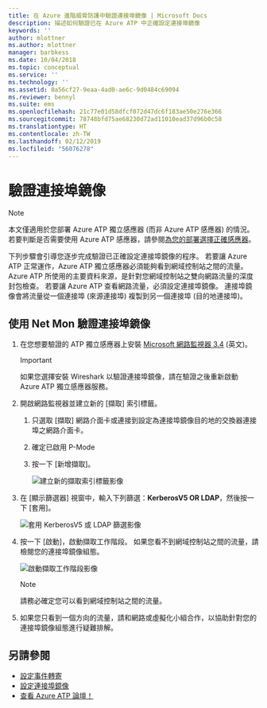 ```yaml
---
title: 在 Azure 進階威脅防護中驗證連接埠鏡像 | Microsoft Docs
description: 描述如何驗證已在 Azure ATP 中正確設定連接埠鏡像
keywords: ''
author: mlottner
ms.author: mlottner
manager: barbkess
ms.date: 10/04/2018
ms.topic: conceptual
ms.service: ''
ms.technology: ''
ms.assetid: 0a56cf27-9eaa-4ad0-ae6c-9d0484c69094
ms.reviewer: bennyl
ms.suite: ems
ms.openlocfilehash: 21c77e01d58dfcf072d47dc6f183ae50e276e366
ms.sourcegitcommit: 78748bfd75ae68230d72ad11010ead37d96b0c58
ms.translationtype: HT
ms.contentlocale: zh-TW
ms.lasthandoff: 02/12/2019
ms.locfileid: "56076278"
---
```

# <a name="validate-port-mirroring"></a>驗證連接埠鏡像
> [!NOTE] 
> 本文僅適用於您部署 Azure ATP 獨立感應器 (而非 Azure ATP 感應器) 的情況。 若要判斷是否需要使用 Azure ATP 感應器，請參閱[為您的部署選擇正確感應器](atp-capacity-planning.md#choosing-the-right-sensor-type-for-your-deployment)。
 
下列步驟會引導您逐步完成驗證已正確設定連接埠鏡像的程序。 若要讓 Azure ATP 正常運作，Azure ATP 獨立感應器必須能夠看到網域控制站之間的流量。 Azure ATP 所使用的主要資料來源，是針對您網域控制站之雙向網路流量的深度封包檢查。 若要讓 Azure ATP 查看網路流量，必須設定連接埠鏡像。 連接埠鏡像會將流量從一個連接埠 (來源連接埠) 複製到另一個連接埠 (目的地連接埠)。

## <a name="validate-port-mirroring-using-net-mon"></a>使用 Net Mon 驗證連接埠鏡像
1.  在您想要驗證的 ATP 獨立感應器上安裝 [Microsoft 網路監視器 3.4](http://www.microsoft.com/download/details.aspx?id=4865) \(英文\)。

    > [!IMPORTANT]
    > 如果您選擇安裝 Wireshark 以驗證連接埠鏡像，請在驗證之後重新啟動 Azure ATP 獨立感應器服務。

2.  開啟網路監視器並建立新的 [擷取] 索引標籤。

    1.  只選取 [擷取] 網路介面卡或連接到設定為連接埠鏡像目的地的交換器連接埠之網路介面卡。

    2.  確定已啟用 P-Mode

    3.  按一下 [新增擷取]。

        ![建立新的擷取索引標籤影像](media/atp-port-mirroring-capture.png)

3.  在 [顯示篩選器] 視窗中，輸入下列篩選：**KerberosV5 OR LDAP**，然後按一下 [套用]。

    ![套用 KerberosV5 或 LDAP 篩選影像](media/atp-port-mirroring-filter-settings.png)

4.  按一下 [啟動]，啟動擷取工作階段。 如果您看不到網域控制站之間的流量，請檢閱您的連接埠鏡像組態。

    ![啟動擷取工作階段影像](media/atp-port-mirroring-capture-traffic.png)

    > [!NOTE]
    > 請務必確定您可以看到網域控制站之間的流量。
    

5.  如果您只看到一個方向的流量，請和網路或虛擬化小組合作，以協助針對您的連接埠鏡像組態進行疑難排解。

## <a name="see-also"></a>另請參閱

- [設定事件轉寄](configure-event-forwarding.md)
- [設定連接埠鏡像](configure-port-mirroring.md)
- [查看 Azure ATP 論壇！](https://aka.ms/azureatpcommunity)
